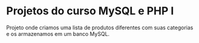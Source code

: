 # Projetos do curso MySQL e PHP I
Projeto onde criamos uma lista de produtos diferentes com suas categorias e os armazenamos em um banco MySQL.
